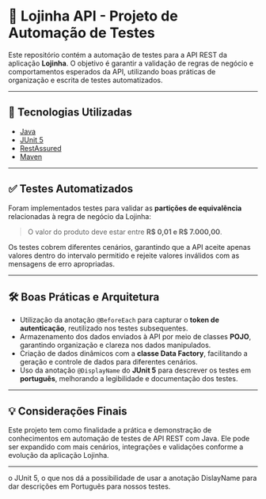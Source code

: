 # 🔗 Lojinha API - Projeto de Automação de Testes

Este repositório contém a automação de testes para a API REST da aplicação **Lojinha**. O objetivo é garantir a validação de regras de negócio e comportamentos esperados da API, utilizando boas práticas de organização e escrita de testes automatizados.

---

## 🚀 Tecnologias Utilizadas

- [Java](https://www.oracle.com/ae/java/technologies/downloads/)
- [JUnit 5](https://mvnrepository.com/artifact/org.junit.jupiter/junit-jupiter-api/5.7.1)
- [RestAssured](https://mvnrepository.com/artifact/io.rest-assured/rest-assured/5.5.1)
- [Maven](https://maven.apache.org/)

---

## ✅ Testes Automatizados

Foram implementados testes para validar as **partições de equivalência** relacionadas à regra de negócio da Lojinha:

> O valor do produto deve estar entre **R$ 0,01 e R$ 7.000,00**.

Os testes cobrem diferentes cenários, garantindo que a API aceite apenas valores dentro do intervalo permitido e rejeite valores inválidos com as mensagens de erro apropriadas.

---

## 🛠️ Boas Práticas e Arquitetura

- Utilização da anotação `@BeforeEach` para capturar o **token de autenticação**, reutilizado nos testes subsequentes.
- Armazenamento dos dados enviados à API por meio de classes **POJO**, garantindo organização e clareza nos dados manipulados.
- Criação de dados dinâmicos com a **classe Data Factory**, facilitando a geração e controle de dados para diferentes cenários.
- Uso da anotação `@DisplayName` do **JUnit 5** para descrever os testes em **português**, melhorando a legibilidade e documentação dos testes.

---

## 💡 Considerações Finais

Este projeto tem como finalidade a prática e demonstração de conhecimentos em automação de testes de API REST com Java. Ele pode ser expandido com mais cenários, integrações e validações conforme a evolução da aplicação Lojinha.

---
o JUnit 5, o que nos dá a possibilidade de usar a anotação  DislayName para dar descrições em Português para nossos testes.